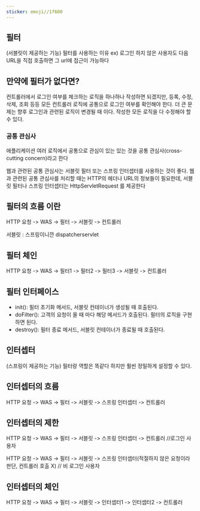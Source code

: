 ```yaml
---
sticker: emoji//1f600
---
```

## 필터
(서블릿이 제공하는 기능)
필터를 사용하는 이유
ex) 로그인 하지 않은 사용자도 다음 URL을 직접 호출하면 그 url에 접근이 가능하다
## 만약에 필터가 없다면?

 컨트롤러에서 로그인 여부를 체크하는 로직을 하나하나 작성하면 되겠지만, 등록, 수정, 삭제, 조회 등등  모든 컨트롤러 로직에 공통으로 로그인 여부를 확인해야 한다. 더 큰 문제는 향후 로그인과 관련된 로직이 변경될 때 이다. 작성한 모든 로직을 다 수정해야 할 수 있다.

### 공통 관심사

애플리케이션 여러 로직에서 공통으로 관심이 있는 있는 것을 공통 관심사(cross-cutting concern)라고 한다

웹과 관련된 공통 관심사는  서블릿 필터 또는 스프링 인터셉터를 사용하는 것이 좋다. 웹과 관련된 공통 관심사를 처리할 때는 HTTP의 헤더나 URL의 정보들이 필요한데, 서블릿 필터나 스프링 인터셉터는 HttpServletRequest 를 제공한다

## 필터의 흐름 이란

HTTP 요청 -> WAS -> 필터 -> 서블릿 -> 컨트롤러

서블릿 : 스프링이니깐 dispatcherservlet

## 필터 체인
HTTP 요청 -> WAS -> 필터1 -> 필터2 -> 필터3 -> 서블릿 -> 컨트롤러
## 필터 인터페이스

- init(): 필터 초기화 메서드, 서블릿 컨테이너가 생성될 때 호출된다. 
- doFilter(): 고객의 요청이 올 때 마다 해당 메서드가 호출된다. 필터의 로직을 구현하면 된다. 
- destroy(): 필터 종료 메서드, 서블릿 컨테이너가 종료될 때 호출된다.

 
## 인터셉터
(스프링이 제공하는 기능)
필터랑 역할은 똑같다 하지만 훨씬 정밀하게 설정할 수 있다. 

## 인터셉터의 흐름
HTTP 요청 -> WAS -> 필터 -> 서블릿 -> 스프링 인터셉터 -> 컨트롤러

## 인터셉터의 제한
HTTP 요청 -> WAS -> 필터 -> 서블릿 -> 스프링 인터셉터 -> 컨트롤러 //로그인 사용자 

HTTP 요청 -> WAS -> 필터 -> 서블릿 -> 스프링 인터셉터(적절하지 않은 요청이라 판단, 컨트롤러 호출 X) // 비 로그인 사용자

## 인터셉터의 체인

HTTP 요청 -> WAS -> 필터 -> 서블릿 -> 인터셉터1 -> 인터셉터2 -> 컨트롤러
